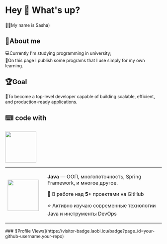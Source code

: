
<!--
**OleksandrLinenko/OleksandrLinenko** is a ✨ _special_ ✨ repository because its `README.md` (this file) appears on your GitHub profile.

Here are some ideas to get you started:

- 🔭 I’m currently working on ...
- 🌱 I’m currently learning ...
- 👯 I’m looking to collaborate on ...
- 🤔 I’m looking for help with ...
- 💬 Ask me about ...
- 📫 How to reach me: ...
- 😄 Pronouns: ...
- ⚡ Fun fact: ...
-->
<h1 align="left">Hey 👋 What's up?</h1>

###

<p align="left">🧑‍💻My name is Sasha)</p>

###

## 🔭About me</h2>
<ul style="list-style: none; padding-left: 0;">
  <li>💻Currently I'm studying programming in university;</li>
  <li>🏫On this page I publish some programs that I use simply for my own learning.</li>
</ul>

## 🏆Goal
🎲To become a top-level developer capable of building scalable, efficient, and production-ready applications.

<h2 align="left">⌨️I code with</h2>

###

<img src="https://upload.wikimedia.org/wikipedia/en/3/30/Java_programming_language_logo.svg" width="100" />
<table>
  <tr>
    <td>
      <img src="https://upload.wikimedia.org/wikipedia/en/3/30/Java_programming_language_logo.svg" width="100" />
    </td>
    <td style="vertical-align: middle; padding-left: 20px;">
      <p><b>Java</b> — ООП, многопоточность, Spring Framework, и многое другое.</p>
      <p>🚀 В работе над <b>5+</b> проектами на GitHub</p>
      <p>⭐ Активно изучаю современные технологии Java и инструменты DevOps</p>
    </td>
  </tr>
</table>
###
![Profile Views](https://visitor-badge.laobi.icu/badge?page_id=your-github-username.your-repo)

<div align="left">

</div>






